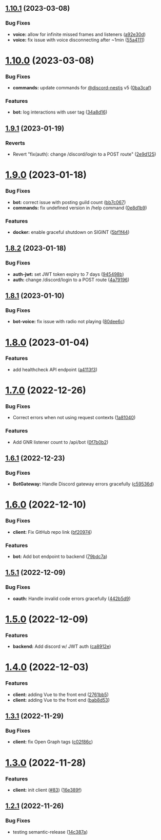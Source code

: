 ## [1.10.1](https://github.com/Pragma8123/three-dog/compare/v1.10.0...v1.10.1) (2023-03-08)


### Bug Fixes

* **voice:** allow for infinite missed frames and listeners ([a92e30d](https://github.com/Pragma8123/three-dog/commit/a92e30d7eeff6d17e9aa73d278ca736b8137e76a))
* **voice:** fix issue with voice disconnecting after ~1min ([55a4111](https://github.com/Pragma8123/three-dog/commit/55a4111c351a31110740ad2a21481725e9ddb8de))

# [1.10.0](https://github.com/Pragma8123/three-dog/compare/v1.9.1...v1.10.0) (2023-03-08)


### Bug Fixes

* **commands:** update commands for [@discord-nestjs](https://github.com/discord-nestjs) v5 ([0ba3caf](https://github.com/Pragma8123/three-dog/commit/0ba3caf5b1742de41b4a54f9629744e53e192758))


### Features

* **bot:** log interactions with user tag ([34a8d16](https://github.com/Pragma8123/three-dog/commit/34a8d16b6f404dadd5e1656b66f577b603074290))

## [1.9.1](https://github.com/Pragma8123/three-dog/compare/v1.9.0...v1.9.1) (2023-01-19)


### Reverts

* Revert "fix(auth): change /discord/login to a POST route" ([2e9d125](https://github.com/Pragma8123/three-dog/commit/2e9d125501f74ff4973bcbd519e59a9e760331f6))

# [1.9.0](https://github.com/Pragma8123/three-dog/compare/v1.8.2...v1.9.0) (2023-01-18)


### Bug Fixes

* **bot:** correct issue with posting guild count ([bb7c067](https://github.com/Pragma8123/three-dog/commit/bb7c06737ffeb9d257edae405388cf96ea2fd693))
* **commands:** fix undefined version in /help command ([0e8d1b9](https://github.com/Pragma8123/three-dog/commit/0e8d1b9fffd146a897b94cfbba352d3a623a0f15))


### Features

* **docker:** enable graceful shutdown on SIGINT ([5bf1f44](https://github.com/Pragma8123/three-dog/commit/5bf1f440dd36c800f8cf39a9e84a236987aab888))

## [1.8.2](https://github.com/Pragma8123/three-dog/compare/v1.8.1...v1.8.2) (2023-01-18)


### Bug Fixes

* **auth-jwt:** set JWT token expiry to 7 days ([945498b](https://github.com/Pragma8123/three-dog/commit/945498baac9589e9f8e91388323f7f885dfee403))
* **auth:** change /discord/login to a POST route ([4a79196](https://github.com/Pragma8123/three-dog/commit/4a791963459438ecac79c841cdd7b8aa019cac5c))

## [1.8.1](https://github.com/Pragma8123/three-dog/compare/v1.8.0...v1.8.1) (2023-01-10)


### Bug Fixes

* **bot-voice:** fix issue with radio not playing ([80dee6c](https://github.com/Pragma8123/three-dog/commit/80dee6cd62b2fc43272afdc99e92d7296686069e))

# [1.8.0](https://github.com/Pragma8123/three-dog/compare/v1.7.0...v1.8.0) (2023-01-04)


### Features

* add healthcheck API endpoint ([a4113f3](https://github.com/Pragma8123/three-dog/commit/a4113f3a3b7a374d55340984b790db38b2dd665e))

# [1.7.0](https://github.com/Pragma8123/three-dog/compare/v1.6.1...v1.7.0) (2022-12-26)


### Bug Fixes

* Correct errors when not using request contexts ([1a81040](https://github.com/Pragma8123/three-dog/commit/1a81040c2f60577985f5fd93b21f2c70e3f90765))


### Features

* Add GNR listener count to /api/bot ([0f7b0b2](https://github.com/Pragma8123/three-dog/commit/0f7b0b22d8734bb34566240b452adab46a8e11fb))

## [1.6.1](https://github.com/Pragma8123/three-dog/compare/v1.6.0...v1.6.1) (2022-12-23)


### Bug Fixes

* **BotGateway:** Handle Discord gateway errors gracefully ([c59536d](https://github.com/Pragma8123/three-dog/commit/c59536defd925a84857e6955476cf92e90d8a799))

# [1.6.0](https://github.com/Pragma8123/three-dog/compare/v1.5.1...v1.6.0) (2022-12-10)


### Bug Fixes

* **client:** Fix GitHub repo link ([bf20974](https://github.com/Pragma8123/three-dog/commit/bf20974efa37ed9f0474d48b44ad40d0322f5350))


### Features

* **bot:** Add bot endpoint to backend ([79bdc7a](https://github.com/Pragma8123/three-dog/commit/79bdc7a7799b44950574df7fb92e1c9aec2d334a))

## [1.5.1](https://github.com/Pragma8123/three-dog/compare/v1.5.0...v1.5.1) (2022-12-09)


### Bug Fixes

* **oauth:** Handle invalid code errors gracefully ([442b5d9](https://github.com/Pragma8123/three-dog/commit/442b5d9e22183bdd33f51f478a550e8d93089973))

# [1.5.0](https://github.com/Pragma8123/three-dog/compare/v1.4.0...v1.5.0) (2022-12-09)


### Features

* **backend:** Add discord w/ JWT auth ([ca8912e](https://github.com/Pragma8123/three-dog/commit/ca8912ede9efe68e05c3d2207ecdc50383dc5795))

# [1.4.0](https://github.com/Pragma8123/three-dog/compare/v1.3.1...v1.4.0) (2022-12-03)


### Features

* **client:** adding Vue to the front end ([2761bb5](https://github.com/Pragma8123/three-dog/commit/2761bb596e352859d430f4f04d886fbe3b22f291))
* **client:** adding Vue to the front end ([bab8d53](https://github.com/Pragma8123/three-dog/commit/bab8d53e54bcb875dcc8648595e75d1653fd1ea3))

## [1.3.1](https://github.com/Pragma8123/three-dog/compare/v1.3.0...v1.3.1) (2022-11-29)


### Bug Fixes

* **client:** fix Open Graph tags ([c02f86c](https://github.com/Pragma8123/three-dog/commit/c02f86c6aa588656cc61028f08c24c572b848275))

# [1.3.0](https://github.com/Pragma8123/three-dog/compare/v1.2.1...v1.3.0) (2022-11-28)


### Features

* **client:** init client ([#83](https://github.com/Pragma8123/three-dog/issues/83)) ([16e389f](https://github.com/Pragma8123/three-dog/commit/16e389f092718c3bc1531d67a9ea4d123ee7c96f))

## [1.2.1](https://github.com/Pragma8123/three-dog/compare/v1.2.0...v1.2.1) (2022-11-26)


### Bug Fixes

* testing semantic-release ([14c387a](https://github.com/Pragma8123/three-dog/commit/14c387a3e96a25df8a2320b5202fa64c30f61ef1))
